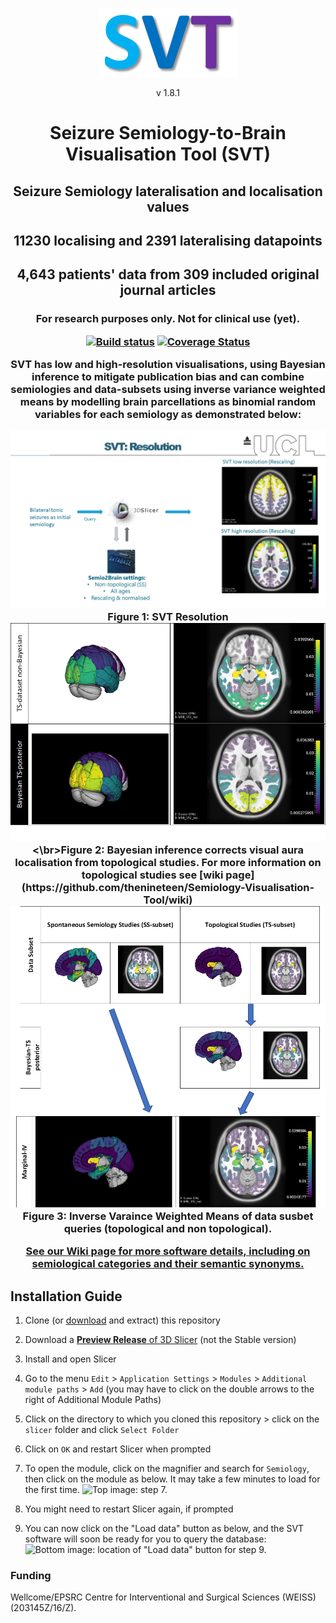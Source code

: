 <p align="center">
  <img src="images/SVT%20branding%20purple%20medium%202.png">
</p>
<p align="center"> v 1.8.1 </p> 

<h1 align="center"> Seizure Semiology-to-Brain Visualisation Tool (SVT) </h1>


  
<h2 align="center"> Seizure Semiology lateralisation and localisation values 
<h2 align="center"> 11230 localising and 2391 lateralising datapoints
<h2 align="center"> 4,643 patients' data from 309 included original journal articles

<h3 align="center"> For research purposes only. Not for clinical use (yet). </p> 


[![Build status](https://img.shields.io/travis/thenineteen/Semiology-Visualisation-Tool/master.svg?label=Travis%20CI%20build&logo=travis)](https://travis-ci.org/thenineteen/Semiology-Visualisation-Tool)  [![Coverage Status](https://coveralls.io/repos/github/thenineteen/Semiology-Visualisation-Tool/badge.svg?branch=master)](https://coveralls.io/github/thenineteen/Semiology-Visualisation-Tool?branch=master)






SVT has low and high-resolution visualisations, using Bayesian inference to mitigate publication bias and can combine semiologies and data-subsets using inverse variance weighted means by modelling brain parcellations as binomial random variables for each semiology as demonstrated below:


<img src="https://github.com/thenineteen/Semiology-Visualisation-Tool/blob/master/images/GOSH%20April%202021.png">
Figure 1: SVT Resolution



<img src="https://github.com/thenineteen/Semiology-Visualisation-Tool/blob/master/images/GOSH%20April%202021%202.png">
<br><\br>Figure 2: Bayesian inference corrects visual aura localisation from topological studies. For more information on topological studies see [wiki page](https://github.com/thenineteen/Semiology-Visualisation-Tool/wiki) 


<img src="https://github.com/thenineteen/Semiology-Visualisation-Tool/blob/master/images/GOSH%20April%202021%203.png">
Figure 3: Inverse Varaince Weighted Means of data susbet queries (topological and non topological).





[See our Wiki page for more software details, including on semiological categories and their semantic synonyms.](https://github.com/thenineteen/Semiology-Visualisation-Tool/wiki)



## Installation Guide
1. Clone (or [download](https://github.com/thenineteen/Semiology-Visualisation-Tool/archive/master.zip) and extract) this repository
2. Download a [**Preview Release** of 3D Slicer](https://download.slicer.org/) (not the Stable version)
3. Install and open Slicer
4. Go to the menu `Edit` > `Application Settings` > `Modules` > `Additional module paths` > `Add` (you may have to click on the double arrows to the right of Additional Module Paths)
5. Click on the directory to which you cloned this repository > click on the `slicer` folder and click `Select Folder`
6. Click on `OK` and restart Slicer when prompted
7. To open the module, click on the magnifier and search for `Semiology`, then click on the module as below.
It may take a few minutes to load for the first time.
![Top image: step 7.](https://github.com/thenineteen/Semiology-Visualisation-Tool/blob/master/images/instructions.jpg)

8. You might need to restart Slicer again, if prompted
9. You can now click on the "Load data" button as below, and the SVT software will soon be ready for you to query the database:
![Bottom image: location of "Load data" button for step 9.](https://github.com/thenineteen/Semiology-Visualisation-Tool/blob/master/images/instructions2.jpg)

### Funding
Wellcome/EPSRC Centre for Interventional and Surgical Sciences (WEISS) (203145Z/16/Z).
